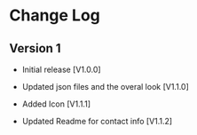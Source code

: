 # Change Log

## Version 1
- Initial release [V1.0.0]

- Updated json files and the overal look [V1.1.0]

- Added Icon [V1.1.1]

- Updated Readme for contact info [V1.1.2]